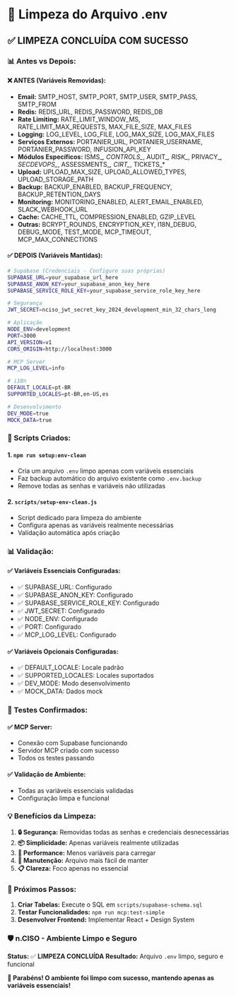 # 🧹 Limpeza do Arquivo .env

## ✅ **LIMPEZA CONCLUÍDA COM SUCESSO**

### **📊 Antes vs Depois:**

#### **❌ ANTES (Variáveis Removidas):**
- **Email:** SMTP_HOST, SMTP_PORT, SMTP_USER, SMTP_PASS, SMTP_FROM
- **Redis:** REDIS_URL, REDIS_PASSWORD, REDIS_DB
- **Rate Limiting:** RATE_LIMIT_WINDOW_MS, RATE_LIMIT_MAX_REQUESTS, MAX_FILE_SIZE, MAX_FILES
- **Logging:** LOG_LEVEL, LOG_FILE, LOG_MAX_SIZE, LOG_MAX_FILES
- **Serviços Externos:** PORTANIER_URL, PORTANIER_USERNAME, PORTANIER_PASSWORD, INFUSION_API_KEY
- **Módulos Específicos:** ISMS_*, CONTROLS_*, AUDIT_*, RISK_*, PRIVACY_*, SECDEVOPS_*, ASSESSMENTS_*, CIRT_*, TICKETS_*
- **Upload:** UPLOAD_MAX_SIZE, UPLOAD_ALLOWED_TYPES, UPLOAD_STORAGE_PATH
- **Backup:** BACKUP_ENABLED, BACKUP_FREQUENCY, BACKUP_RETENTION_DAYS
- **Monitoring:** MONITORING_ENABLED, ALERT_EMAIL_ENABLED, SLACK_WEBHOOK_URL
- **Cache:** CACHE_TTL, COMPRESSION_ENABLED, GZIP_LEVEL
- **Outras:** BCRYPT_ROUNDS, ENCRYPTION_KEY, I18N_DEBUG, DEBUG_MODE, TEST_MODE, MCP_TIMEOUT, MCP_MAX_CONNECTIONS

#### **✅ DEPOIS (Variáveis Mantidas):**
```bash
# Supabase (Credenciais - Configure suas próprias)
SUPABASE_URL=your_supabase_url_here
SUPABASE_ANON_KEY=your_supabase_anon_key_here
SUPABASE_SERVICE_ROLE_KEY=your_supabase_service_role_key_here

# Segurança
JWT_SECRET=nciso_jwt_secret_key_2024_development_min_32_chars_long

# Aplicação
NODE_ENV=development
PORT=3000
API_VERSION=v1
CORS_ORIGIN=http://localhost:3000

# MCP Server
MCP_LOG_LEVEL=info

# i18n
DEFAULT_LOCALE=pt-BR
SUPPORTED_LOCALES=pt-BR,en-US,es

# Desenvolvimento
DEV_MODE=true
MOCK_DATA=true
```

### **🔧 Scripts Criados:**

#### **1. `npm run setup:env-clean`**
- Cria um arquivo `.env` limpo apenas com variáveis essenciais
- Faz backup automático do arquivo existente como `.env.backup`
- Remove todas as senhas e variáveis não utilizadas

#### **2. `scripts/setup-env-clean.js`**
- Script dedicado para limpeza do ambiente
- Configura apenas as variáveis realmente necessárias
- Validação automática após criação

### **📊 Validação:**

#### **✅ Variáveis Essenciais Configuradas:**
- ✅ SUPABASE_URL: Configurado
- ✅ SUPABASE_ANON_KEY: Configurado
- ✅ SUPABASE_SERVICE_ROLE_KEY: Configurado
- ✅ JWT_SECRET: Configurado
- ✅ NODE_ENV: Configurado
- ✅ PORT: Configurado
- ✅ MCP_LOG_LEVEL: Configurado

#### **✅ Variáveis Opcionais Configuradas:**
- ✅ DEFAULT_LOCALE: Locale padrão
- ✅ SUPPORTED_LOCALES: Locales suportados
- ✅ DEV_MODE: Modo desenvolvimento
- ✅ MOCK_DATA: Dados mock

### **🚀 Testes Confirmados:**

#### **✅ MCP Server:**
- Conexão com Supabase funcionando
- Servidor MCP criado com sucesso
- Todos os testes passando

#### **✅ Validação de Ambiente:**
- Todas as variáveis essenciais validadas
- Configuração limpa e funcional

### **💡 Benefícios da Limpeza:**

1. **🔒 Segurança:** Removidas todas as senhas e credenciais desnecessárias
2. **📦 Simplicidade:** Apenas variáveis realmente utilizadas
3. **🚀 Performance:** Menos variáveis para carregar
4. **🧹 Manutenção:** Arquivo mais fácil de manter
5. **📋 Clareza:** Foco apenas no essencial

### **🎯 Próximos Passos:**

1. **Criar Tabelas:** Execute o SQL em `scripts/supabase-schema.sql`
2. **Testar Funcionalidades:** `npm run mcp:test-simple`
3. **Desenvolver Frontend:** Implementar React + Design System

### **🛡️ n.CISO - Ambiente Limpo e Seguro**

**Status:** ✅ **LIMPEZA CONCLUÍDA**
**Resultado:** Arquivo `.env` limpo, seguro e funcional

**🎉 Parabéns! O ambiente foi limpo com sucesso, mantendo apenas as variáveis essenciais!** 